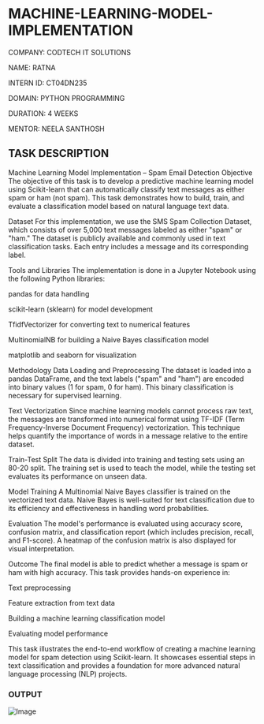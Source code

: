 # MACHINE-LEARNING-MODEL-IMPLEMENTATION

COMPANY: CODTECH IT SOLUTIONS

NAME: RATNA

INTERN ID: CT04DN235

DOMAIN: PYTHON PROGRAMMING

DURATION: 4 WEEKS

MENTOR: NEELA SANTHOSH
## TASK DESCRIPTION

Machine Learning Model Implementation – Spam Email Detection Objective The objective of this task is to develop a predictive machine learning model using Scikit-learn that can automatically classify text messages as either spam or ham (not spam). This task demonstrates how to build, train, and evaluate a classification model based on natural language text data.

Dataset For this implementation, we use the SMS Spam Collection Dataset, which consists of over 5,000 text messages labeled as either "spam" or "ham." The dataset is publicly available and commonly used in text classification tasks. Each entry includes a message and its corresponding label.

Tools and Libraries The implementation is done in a Jupyter Notebook using the following Python libraries:

pandas for data handling

scikit-learn (sklearn) for model development

TfidfVectorizer for converting text to numerical features

MultinomialNB for building a Naive Bayes classification model

matplotlib and seaborn for visualization

Methodology Data Loading and Preprocessing The dataset is loaded into a pandas DataFrame, and the text labels ("spam" and "ham") are encoded into binary values (1 for spam, 0 for ham). This binary classification is necessary for supervised learning.

Text Vectorization Since machine learning models cannot process raw text, the messages are transformed into numerical format using TF-IDF (Term Frequency-Inverse Document Frequency) vectorization. This technique helps quantify the importance of words in a message relative to the entire dataset.

Train-Test Split The data is divided into training and testing sets using an 80-20 split. The training set is used to teach the model, while the testing set evaluates its performance on unseen data.

Model Training A Multinomial Naive Bayes classifier is trained on the vectorized text data. Naive Bayes is well-suited for text classification due to its efficiency and effectiveness in handling word probabilities.

Evaluation The model's performance is evaluated using accuracy score, confusion matrix, and classification report (which includes precision, recall, and F1-score). A heatmap of the confusion matrix is also displayed for visual interpretation.

Outcome The final model is able to predict whether a message is spam or ham with high accuracy. This task provides hands-on experience in:

Text preprocessing

Feature extraction from text data

Building a machine learning classification model

Evaluating model performance

This task illustrates the end-to-end workflow of creating a machine learning model for spam detection using Scikit-learn. It showcases essential steps in text classification and provides a foundation for more advanced natural language processing (NLP) projects.

### OUTPUT 

![Image](https://github.com/user-attachments/assets/75ff3f4b-c7d1-462a-a1c2-be23dbb78b67)
